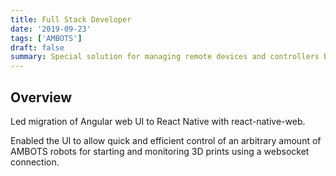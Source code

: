 ```yaml
---
title: Full Stack Developer
date: '2019-09-23'
tags: ['AMBOTS']
draft: false
summary: Special solution for managing remote devices and controllers by different users and users groups for coworking spaces around the world.
---
```


## Overview

Led migration of Angular web UI to React Native with react-native-web.

Enabled the UI to allow quick and efficient control of an arbitrary amount of AMBOTS robots for starting and monitoring 3D prints using a websocket connection.